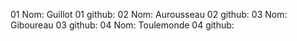 01 Nom: Guillot
01 github:
02 Nom: Aurousseau
02 github:
03 Nom: Giboureau
03 github:
04 Nom: Toulemonde
04 github:

